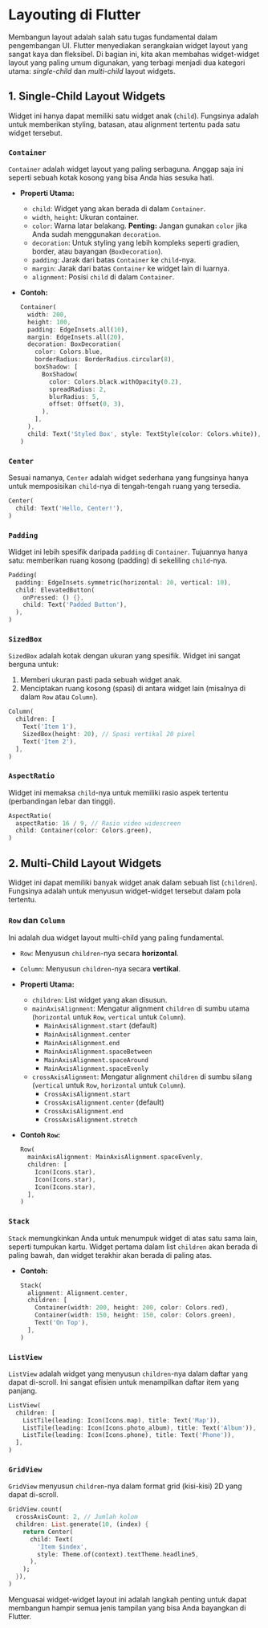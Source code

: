 # Layouting di Flutter

Membangun layout adalah salah satu tugas fundamental dalam pengembangan UI. Flutter menyediakan serangkaian widget layout yang sangat kaya dan fleksibel. Di bagian ini, kita akan membahas widget-widget layout yang paling umum digunakan, yang terbagi menjadi dua kategori utama: *single-child* dan *multi-child* layout widgets.

## 1. Single-Child Layout Widgets

Widget ini hanya dapat memiliki satu widget anak (`child`). Fungsinya adalah untuk memberikan styling, batasan, atau alignment tertentu pada satu widget tersebut.

### `Container`
`Container` adalah widget layout yang paling serbaguna. Anggap saja ini seperti sebuah kotak kosong yang bisa Anda hias sesuka hati.

- **Properti Utama:**
  - `child`: Widget yang akan berada di dalam `Container`.
  - `width`, `height`: Ukuran container.
  - `color`: Warna latar belakang. **Penting:** Jangan gunakan `color` jika Anda sudah menggunakan `decoration`.
  - `decoration`: Untuk styling yang lebih kompleks seperti gradien, border, atau bayangan (`BoxDecoration`).
  - `padding`: Jarak dari batas `Container` ke `child`-nya.
  - `margin`: Jarak dari batas `Container` ke widget lain di luarnya.
  - `alignment`: Posisi `child` di dalam `Container`.

- **Contoh:**
  ```dart
  Container(
    width: 200,
    height: 100,
    padding: EdgeInsets.all(10),
    margin: EdgeInsets.all(20),
    decoration: BoxDecoration(
      color: Colors.blue,
      borderRadius: BorderRadius.circular(8),
      boxShadow: [
        BoxShadow(
          color: Colors.black.withOpacity(0.2),
          spreadRadius: 2,
          blurRadius: 5,
          offset: Offset(0, 3),
        ),
      ],
    ),
    child: Text('Styled Box', style: TextStyle(color: Colors.white)),
  )
  ```

### `Center`
Sesuai namanya, `Center` adalah widget sederhana yang fungsinya hanya untuk memposisikan `child`-nya di tengah-tengah ruang yang tersedia.

```dart
Center(
  child: Text('Hello, Center!'),
)
```

### `Padding`
Widget ini lebih spesifik daripada `padding` di `Container`. Tujuannya hanya satu: memberikan ruang kosong (padding) di sekeliling `child`-nya.

```dart
Padding(
  padding: EdgeInsets.symmetric(horizontal: 20, vertical: 10),
  child: ElevatedButton(
    onPressed: () {},
    child: Text('Padded Button'),
  ),
)
```

### `SizedBox`
`SizedBox` adalah kotak dengan ukuran yang spesifik. Widget ini sangat berguna untuk:
1.  Memberi ukuran pasti pada sebuah widget anak.
2.  Menciptakan ruang kosong (spasi) di antara widget lain (misalnya di dalam `Row` atau `Column`).

```dart
Column(
  children: [
    Text('Item 1'),
    SizedBox(height: 20), // Spasi vertikal 20 pixel
    Text('Item 2'),
  ],
)
```

### `AspectRatio`
Widget ini memaksa `child`-nya untuk memiliki rasio aspek tertentu (perbandingan lebar dan tinggi).

```dart
AspectRatio(
  aspectRatio: 16 / 9, // Rasio video widescreen
  child: Container(color: Colors.green),
)
```

## 2. Multi-Child Layout Widgets

Widget ini dapat memiliki banyak widget anak dalam sebuah list (`children`). Fungsinya adalah untuk menyusun widget-widget tersebut dalam pola tertentu.

### `Row` dan `Column`
Ini adalah dua widget layout multi-child yang paling fundamental.
- `Row`: Menyusun `children`-nya secara **horizontal**.
- `Column`: Menyusun `children`-nya secara **vertikal**.

- **Properti Utama:**
  - `children`: List widget yang akan disusun.
  - `mainAxisAlignment`: Mengatur alignment `children` di sumbu utama (`horizontal` untuk `Row`, `vertical` untuk `Column`).
    - `MainAxisAlignment.start` (default)
    - `MainAxisAlignment.center`
    - `MainAxisAlignment.end`
    - `MainAxisAlignment.spaceBetween`
    - `MainAxisAlignment.spaceAround`
    - `MainAxisAlignment.spaceEvenly`
  - `crossAxisAlignment`: Mengatur alignment `children` di sumbu silang (`vertical` untuk `Row`, `horizontal` untuk `Column`).
    - `CrossAxisAlignment.start`
    - `CrossAxisAlignment.center` (default)
    - `CrossAxisAlignment.end`
    - `CrossAxisAlignment.stretch`

- **Contoh `Row`:**
  ```dart
  Row(
    mainAxisAlignment: MainAxisAlignment.spaceEvenly,
    children: [
      Icon(Icons.star),
      Icon(Icons.star),
      Icon(Icons.star),
    ],
  )
  ```

### `Stack`
`Stack` memungkinkan Anda untuk menumpuk widget di atas satu sama lain, seperti tumpukan kartu. Widget pertama dalam list `children` akan berada di paling bawah, dan widget terakhir akan berada di paling atas.

- **Contoh:**
  ```dart
  Stack(
    alignment: Alignment.center,
    children: [
      Container(width: 200, height: 200, color: Colors.red),
      Container(width: 150, height: 150, color: Colors.green),
      Text('On Top'),
    ],
  )
  ```

### `ListView`
`ListView` adalah widget yang menyusun `children`-nya dalam daftar yang dapat di-scroll. Ini sangat efisien untuk menampilkan daftar item yang panjang.

```dart
ListView(
  children: [
    ListTile(leading: Icon(Icons.map), title: Text('Map')),
    ListTile(leading: Icon(Icons.photo_album), title: Text('Album')),
    ListTile(leading: Icon(Icons.phone), title: Text('Phone')),
  ],
)
```

### `GridView`
`GridView` menyusun `children`-nya dalam format grid (kisi-kisi) 2D yang dapat di-scroll.

```dart
GridView.count(
  crossAxisCount: 2, // Jumlah kolom
  children: List.generate(10, (index) {
    return Center(
      child: Text(
        'Item $index',
        style: Theme.of(context).textTheme.headline5,
      ),
    );
  }),
)
```

Menguasai widget-widget layout ini adalah langkah penting untuk dapat membangun hampir semua jenis tampilan yang bisa Anda bayangkan di Flutter.
